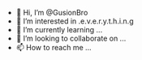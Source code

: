 - 👋 Hi, I’m @GusionBro
- 👀 I’m interested in .e.v.e.r.y.t.h.i.n.g
- 🌱 I’m currently learning ...
- 💞️ I’m looking to collaborate on ...
- 📫 How to reach me ...

<!---
GusionBro/GusionBro is a ✨ special ✨ repository because its `README.md` (this file) appears on your GitHub profile.
You can click the Preview link to take a look at your changes.
--->
